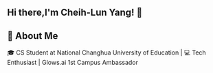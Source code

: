 ## Hi there,I'm Cheih-Lun Yang! 👋
## 🌟 About Me 
 🎓 CS Student at National Changhua University of Education | 💻 Tech Enthusiast | Glows.ai 1st Campus Ambassador

<!--
**DreamerForJay/DreamerForJay** is a ✨ _special_ ✨ repository because its `README.md` (this file) appears on your GitHub profile.

Here are some ideas to get you started:

- 🔭 I’m currently working on ...
- 🌱 I’m currently learning ...
- 👯 I’m looking to collaborate on ...
- 🤔 I’m looking for help with ...
- 💬 Ask me about ...
- 📫 How to reach me: ...
- 😄 Pronouns: ...
- ⚡ Fun fact: ...
-->
